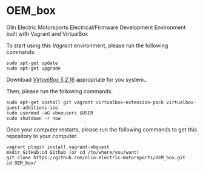 # OEM_box
Olin Electric Motorsports Electrical/Firmware Development Environment built with Vagrant and VirtualBox

To start using this _Vagrant_ environment, please run the following commands:
```
sudo apt-get update
sudo apt-get upgrade
```
Download [_VirtualBox 5.2.16_](https://www.virtualbox.org/wiki/Linux_Downloads) appropriate for you system..

Then, please run the following commands.
```
sudo apt-get install git vagrant virtualbox-extension-pack virtualbox-guest-additions-iso
sudo usermod -aG vboxusers $USER
sudo shutdown -r now
```

Once your computer restarts, please run the following commands to get this repository to your computer.
```
vagrant plugin install vagrant-vbguest
mkdir GitHub;cd Github (or cd /to/where/you/want)
git clone https://github.com/olin-electric-motorsports/OEM_box.git
cd OEM_box/

```



